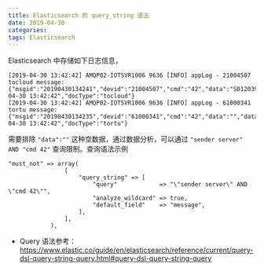 ```yaml
---
title: Elasticsearch 的 query_string 语法
date: 2019-04-30
categories:
tags: Elasticsearch
---
```


Elasticsearch 中存储如下日志信息，
```
[2019-04-30 13:42:42] AMQP02-IOTSVR1006 9636 [INFO] appLog - 21004507 tocloud message: {"msgid":"20190430134241","devid":"21004507","cmd":"42","data":"S0120398701020328","data_base":"210045074220190430134241S012039870102032831B9","sender":"client","user_id":"15","server_id":"1005","ctime_stamp":1556602962,"ctime":"2019-04-30 13:42:42","docType":"tocloud"}
[2019-04-30 13:42:42] AMQP02-IOTSVR1006 9636 [INFO] appLog - 61000341 tortu message: {"msgid":"20190430134235","devid":"61000341","cmd":"42","data":"","data_base":"##610003414220190430134235FFFF@\r\n","sender":"server","user_id":"15","server_id":"1005","ctime_stamp":1556602962,"ctime":"2019-04-30 13:42:42","docType":"tortu"}
```
需要排除 `"data":""` 这种空数据，通过数据分析，可以通过 `"sender server" AND "cmd 42"` 查询限制。查询语法示例

```
"must_not" => array(
                [
                    "query_string" => [
                        "query"            => "\"sender server\" AND \"cmd 42\"",
                        "analyze_wildcard" => true,
                        "default_field"    => "message",
                    ],
                ],
            ),
```

- Query 语法参考：https://www.elastic.co/guide/en/elasticsearch/reference/current/query-dsl-query-string-query.html#query-dsl-query-string-query
